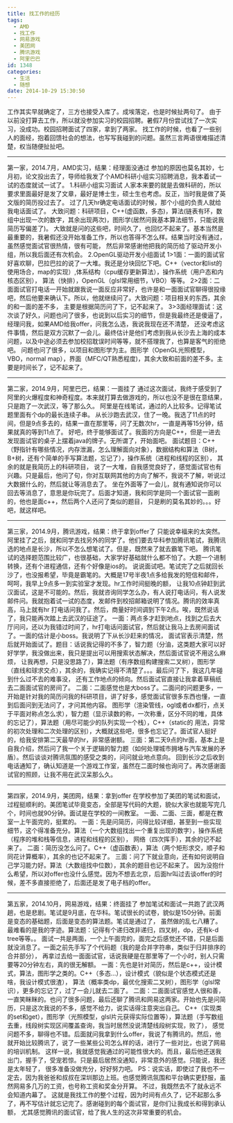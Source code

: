 ```yaml
---
title: 找工作的经历
tags:
  - AMD
  - 找工作
  - 网易游戏
  - 美团网
  - 腾讯游戏
  - 阿里巴巴
id: 1348
categories:
  - 生活
  - 随想
date: 2014-10-29 15:30:50
---
```


工作其实早就确定了，三方也接受入库了。成埃落定，也是时候扯两句了。
由于以前没打算去工作，所以就没参加实习的校园招聘。暑假7月份尝试找了一次实习，没成功。校园招聘面试了四家，拿到了两家。
找工作的时候，也看了一些别人的面经，抱着回馈社会的想法，也写写我碰到的问题。虽然三言两语很难描述清楚，权当随便扯扯吧。

----------


第一家，2014.7月，AMD实习，结果：经理面没通过
参加的原因也莫名其妙，七月初，论文投出去了，导师给我发了个AMD科研小组实习招聘消息，我本着试一试的态度就试一试了。
1.科研小组实习面试
人家本来要的就是去做科研的，所以要求里面最好是发了文章，最好是博士生，硕士生也考虑。反正，当时我是做了英文版的简历投过去了。
过了几天hr确定电话面试的时候，那个小组的负责人就给我电话面试了。
大致问题：科研项目，C++(虚函数，多态)，算法(链表有环，数组中出现一次的数字，其余出现两次)，图形学(居然问我基本算法细节，只能说我简历写偏差了)。
大致就是问的这些吧，时间久了，也回忆不起来了。基本当然是最重要的，我暑假还没开始准备工作，所以也答得不怎么样。结果当时没有通过，虽然感觉面试官很热情，很有可能，
然后非常感谢他把我的简历给了驱动开发小组，所以我后面还有次机会。
2.OpenGL驱动开发小组面试
1>1面：一面的面试官好喜欢聊，巴拉巴拉的说了一大堆。我还是分块回忆下吧。C++（vector和list的使用场合，map的实现）,体系结构（cpu缓存更新算法），操作系统（用户态和内核态区别），
算法（快排），OpenGL（glsl常用细节，VBO）等等。
2>2面：二面面试官打电话一开始就跟我说一面反应非常好，也许是和一面面试官聊得很投缘吧，然后他要来确认下。所以，他就继续问了。大致问题：项目相关的东西，其余的和一面的差不多，
主要是根据简历问了下，记不起来了。
3>3面经理面试：这次谈了好久，问题也问了很多，也说到以后实习的细节，但是我最终还是傻逼了，经理问我，如果AMD给我offer，问我怎么选，我说我现在还不清楚，
还没考虑这件事情，然后是双方沉默了一会儿。最终估计是他们考虑到我从长沙去上海的成本问题，以及中途必须去参加校招耽误时间等等，就不搭理我了，也算是客气的拒绝吧。
问题也问了很多，以项目和图形学为主。图形学（OpenGL光照模型，VBO，normal map），界面（MFC/QT熟悉程度)，其余大致和前面的差不多。主要是时间长了，记不起来了。


----------


第二家，2014.9月，阿里巴巴，结果：一面挂了
通过这次面试，我终于感受到了阿里的火爆程度和神奇程度。本来就打算去做游戏的，所以也没不是很在意结果，只是跑了一次武汉，等了那么久。
阿里是在线笔试，通过的人比较多。记得笔试题里面有个dp的最长连续子串。
从长沙跑去武汉，住了一晚。我选了11点的时间，但是9点多去的，结果一直在那里等，问了无数次hr，一直是再等15分钟，结果就真的等到11点了。
好吧，终于能够面试了。我面的方向是C++，但是一进去发现面试官的桌子上摆着java的牌子。无所谓了，开始面吧。
面试题目：C++（野指针有哪些情况，内存泄漏，怎么理解面向对象），数据结构和算法（B树，B+树，还有个简单的手写算法题，忘记了），操作系统（进程和线程的区别），
其余的就是我简历上的科研项目，
说了一大堆，自我感觉良好了，感觉面试官也有兴趣。只是最后，他问了句，你对互联网其他的方向了解不，我说不了解，听说过大数据什么的，然后就让等消息去了。
坐在外面等了一会儿，就有通知说你可以回去等消息了，意思是你玩完了。后面才知道，我和同学是同一个面试官一面刷的，他也是面c++，然后两个人还问了类似的题目，
只是刷的莫名其妙的。。。好吧，就这样吧。


----------


第三家，2014.9月，腾讯游戏，结果：终于拿到offer了
只能说幸福来的太突然。阿里挂了之后，就和同学去找另外的同学了。他们要去华科参加腾讯笔试，我腾讯选的地点是长沙，所以不怎么想笔试了。但是，既然来了就去霸笔下吧。
腾讯笔试的选择题范围比较广，也很基础，大家学好基础就什么都不怕了。大题一个进制转换，还有个进程通信，还有个好像是ios的。
说说面试吧。笔试完了之后就回长沙了，也没报希望，毕竟是霸笔的。大概是17号半夜1点多给我发的短信和邮件，呵呵，我早上9点多一到实验室才发现。hr工作时间挺晚的额，
让我10点钟赶到武汉面试，这是不可能的。然后，我就咨询同学怎么办，有人说打电话问，有人说发邮件问。我就抱着试一试的态度，发邮件到校招邮箱说明了情况。腾讯的效率真高，马上就有hr
打电话问我了。然后，商量好时间调到下午2点。唉，既然说话了，我只能再次踏上去武汉的征途了。
一面：两点多才赶到地点，找到之后去大厅问问，还以为我错过时间了，hr打电话问面试官，然后就让我马上去房间面试了。一面的估计是小boss。我说明了下从长沙赶来的情况，
面试官表示清楚，然后就开始面试了。题目：话说我记得的不多了，智力题（分油，这类题大家可以好好学学，我没做出来，我只是提出可以用搜索状态解决，然后面试官说不用这么麻烦，
让我再想，只是没思路了），算法题（有序数组构建搜索二叉树），图形学（直线和球求交点），其余的，我确实记得不清楚了。。。最后问了下，我这几年碰到什么过不去的难事没，
还有工作地点的倾向。然后面试官直接让我拿着草稿纸去二面面试官的房间了。
二面：二面感觉也是大boss了。二面问的问题更多，一开始是针对我的简历问我的科研项目，讲了好多，感觉面试官很多东西也懂，一直到后面问到无法问了，才问其他内容。
图形学（渲染管线，ogl或者dx都行，点关于平面对称点怎么求），智力题（显示读数的称，一次称重，区分不同的堆，具体的忘记了），算法题（用尽可能少的队列实现一个栈），C++（static的
用法，异常的初次处理和二次处理的区别），大概就这些吧，很多也忘记了。面试官人挺好的，给我安排第二天最早的hr，非常感谢额。
三面：第二天9点的hr面，基本上是自我介绍，然后问了我一个关于逻辑的智力题（如何处理城市拥堵与汽车发展的矛盾）。然后谈谈对腾讯氛围的感受之类的，问问就业地点意向。
回到长沙之后收到电话通知了，确认知道是一个游戏工作室，虽然在二面时候也询问了。再次感谢面试官的照顾，让我不用在武汉呆那么久。


----------


第四家，2014.9月，美团网，结果：拿到offer
在学校参加了美团的笔试和面试，过程挺顺利的。美团笔试毕竟变态，全部是写代码的大题，貌似大家也就能写完几个，时间也就90分钟。面试是在学校的一间教室。
一面、二面、三面，都是在教室一上午面完的，挺累的。
一面：先是问简历，问得比较详细，甚至到一些实现细节，这个得准备充分。算法（一个大数组找出一个重复出现的数字），操作系统（程序的堆和栈等信息，进程和线程的区别），
网络（四次挥手），其余的记不起来了。
二面：简历没怎么问了。C++（虚函数表），算法（两个矩形求交，顺子和同花计算概率），其余的也记不起来了。
三面：问了下就业意向，还有如何说明自己学习能力好。算法（大数组找中位数），其余的题目也记不起来了。
因为没抱什么希望，所以对offer也没什么感觉。因为不想去北京，后面hr叫过去谈offer的时候，差不多直接拒绝了，后面还是发了电子档的offer。


----------


第五家，2014.10月，网易游戏，结果：终面挂了
参加笔试和面试一共跑了武汉两趟，也是悲剧。笔试是9月底，在华科。笔试很长的试卷，貌似是150分钟。前面是变态的基础题，后面是变态的算法题。笔试是通过了，
虽然做的乱七八糟了。最难看的是我的字迹。算法题：记得有个递归改非递归，四叉树，dp，还有k-d tree等等。。
面试一共是两面，一个上午面完的，面完之后感觉还不错，只是后面就没消息了。一面之前先手写了个代码题（我的是合并字符串，类似于归并排序的合并部分），
再拿过去给一面面试官，话说我硬是在那里等了一个小时，别人只需要等20分钟左右，真的很无解额。
一面：先也是针对简历，然后是c++，设计模式，算法，图形学之类的。C++（多态...），设计模式（貌似是个状态模式还是啥，我设计模式很渣），
算法（概率类dp，最优化搜索二叉树），图形学（glsl常识），更多的忘记了，过了一会儿就去二面了。
二面：二面面试官感觉人很和善，一直笑眯眯的。也问了很多问题，最后还聊了腾讯和网易这两家。开始也先是问简历，只是这次我说的不多，感觉不给力，说实话得注意突出自己。
C++（实现类的set和get），图形学（光照模型，glsl片元获得实际位置等），算法题（手写数组去重，线段树实现区间覆盖查询，我当时居然没说清楚线段树实现，败了），
感觉问题不多，聊得也不错。后面就问我拿到什么offer，我说了有腾讯的。然后，他就开始比较腾讯了，说了一些某些公司怎么样的话，进行了一些对比，也说了网易的培训机制。
这样一说，我就感觉我通过的可能性很大的。而且，最后他还送我出门，握手了，受宠若惊。只是最后居然没通知，非常意外的感觉。只能说，我还是太年轻了， 很多准备没做充分，好好努力吧。
PS：说实话，即使过了我也不一定去，因为我爸爸和叔叔在深圳那边上班。也感觉腾讯氛围和平台确实更舒服，虽然网易多几万的工资，也号称工资和奖金分开算。
不过，我既然去不了就永远不会知道内幕了。
这就是我找工作的整个过程，因为时间有点久了，记不起那么多了，再不写估计就忘记完了。感谢碰到的每个面试官，是你们让我成长和得到承认额，
尤其感觉腾讯的面试官，给了我人生的这次非常重要的机会。